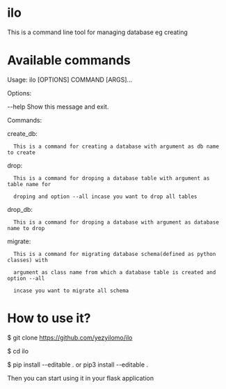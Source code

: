 # ilo
  This is a command line tool for managing database eg creating

# Available commands

Usage: ilo [OPTIONS] COMMAND [ARGS]...

Options:

  --help  Show this message and exit.

Commands:


create_db:

      This is a command for creating a database with argument as db name to create

drop:
  
      This is a command for droping a database table with argument as table name for 
      
      droping and option --all incase you want to drop all tables

drop_db:
  
      This is a command for droping a database with argument as database name to drop

migrate:
  
      This is a command for migrating database schema(defined as python classes) with 
      
      argument as class name from which a database table is created and option --all 
      
      incase you want to migrate all schema


# How to use it?

$ git clone https://github.com/yezyilomo/ilo

$ cd ilo

$ pip install --editable .  or   pip3 install --editable  .

Then you can start using it in your flask application

